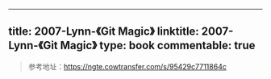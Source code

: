 
---
title: 2007-Lynn-《Git Magic》
linktitle: 2007-Lynn-《Git Magic》
type: book
commentable: true
---

> 参考地址：https://ngte.cowtransfer.com/s/95429c7711864c

    